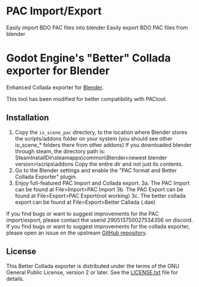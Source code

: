 # PAC Import/Export
Easily import BDO PAC files into blender
Easily export BDO PAC files from blender

# Godot Engine's "Better" Collada exporter for Blender

Enhanced Collada exporter for [Blender](https://www.blender.org).

This tool has been modified for better compatibility with PACtool.

## Installation

1. Copy the `io_scene_pac` directory, to the location where Blender stores the
   scripts/addons folder on your system (you should see other io_scene_*
   folders there from other addons)
   If you downloaded blender through steam, the directory path is:
   SteamInstallDir\steamapps\common\Blender\<newest blender version>\scrips\addons
   Copy the entire dir and not just its
   contents.
2. Go to the Blender settings and enable the "PAC format and Better Collada Exporter" plugin.
3. Enjoy full-featured PAC Import and Collada export.
3a. The PAC Import can be found at File>Import>PAC Import
3b. The PAC Export can be found at File>Export>PAC Export(not working)
3c. The better collada export can be found at File>Export>Better Callada (.dae)

If you find bugs or want to suggest improvements for the PAC import/export, please contact 
the userid 290513750027534356 on discord.
If you find bugs or want to suggest improvements for the collada exporter, please open an issue on the
upstream [GitHub repository](https://github.com/godotengine/collada-exporter).

## License

This Better Collada exporter is distributed under the terms of the GNU General
Public License, version 2 or later. See the [LICENSE.txt](/LICENSE.txt) file
for details.

